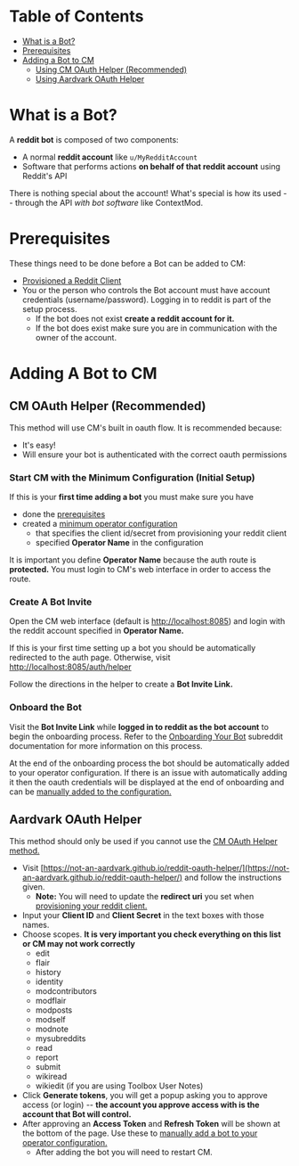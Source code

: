 # Table of Contents

* [What is a Bot?](#what-is-a-bot)
* [Prerequisites](#Prerequisites)
* [Adding a Bot to CM](#adding-a-bot-to-cm)
  * [Using CM OAuth Helper (Recommended)](#cm-oauth-helper-recommended)
  * [Using Aardvark OAuth Helper](#aardvark-oauth-helper)

# What is a Bot?

A **reddit bot** is composed of two components:

* A normal **reddit account** like `u/MyRedditAccount`
* Software that performs actions **on behalf of that reddit account** using Reddit's API

There is nothing special about the account! What's special is how its used -- through the API *with bot software* like ContextMod.

# Prerequisites

These things need to be done before a Bot can be added to CM:

* [Provisioned a Reddit Client](/docs/operator/README.md#provisioning-a-reddit-client)
* You or the person who controls the Bot account must have account credentials (username/password). Logging in to reddit is part of the setup process.
  * If the bot does not exist **create a reddit account for it.**
  * If the bot does exist make sure you are in communication with the owner of the account.

# Adding A Bot to CM

## CM OAuth Helper (Recommended)

This method will use CM's built in oauth flow. It is recommended because:

* It's easy!
* Will ensure your bot is authenticated with the correct oauth permissions

### Start CM with the Minimum Configuration (Initial Setup)

If this is your **first time adding a bot** you must make sure you have

* done the [prerequisites](#prerequisites)
* created a [minimum operator configuration](/docs/operator/configuration.md#minimum-config)
  * that specifies the client id/secret from provisioning your reddit client
  * specified **Operator Name** in the configuration

It is important you define **Operator Name** because the auth route is **protected.** You must login to CM's web interface in order to access the route.

### Create A Bot Invite

Open the CM web interface (default is [http://localhost:8085](http://localhost:8085)) and login with the reddit account specified in **Operator Name.**

If this is your first time setting up a bot you should be automatically redirected to the auth page. Otherwise, visit [http://localhost:8085/auth/helper](http://localhost:8085/auth/helper)

Follow the directions in the helper to create a **Bot Invite Link.**

### Onboard the Bot

Visit the **Bot Invite Link** while **logged in to reddit as the bot account** to begin the onboarding process. Refer to the [Onboarding Your Bot]() subreddit documentation for more information on this process.

At the end of the onboarding process the bot should be automatically added to your operator configuration. If there is an issue with automatically adding it then the oauth credentials will be displayed at the end of onboarding and can be [manually added to the configuration.](/docs/operator/configuration.md#manually-adding-a-bot)

## Aardvark OAuth Helper

This method should only be used if you cannot use the [CM OAuth Helper method.](#cm-oauth-helper-recommended)

* Visit [https://not-an-aardvark.github.io/reddit-oauth-helper/](https://not-an-aardvark.github.io/reddit-oauth-helper/) and follow the instructions given.
  * **Note:** You will need to update the **redirect uri** you set when [provisioning your reddit client.](/docs/operator/README.md#provisioning-a-reddit-client)
* Input your **Client ID** and **Client Secret** in the text boxes with those names.
* Choose scopes. **It is very important you check everything on this list or CM may not work correctly**
  * edit
  * flair
  * history
  * identity
  * modcontributors
  * modflair
  * modposts
  * modself
  * modnote
  * mysubreddits
  * read
  * report
  * submit
  * wikiread
  * wikiedit (if you are using Toolbox User Notes)
* Click **Generate tokens**, you will get a popup asking you to approve access (or login) -- **the account you approve access with is the account that Bot will control.**
* After approving an **Access Token** and **Refresh Token** will be shown at the bottom of the page. Use these to [manually add a bot to your operator configuration.](/docs/operator/configuration.md#manually-adding-a-bot)
  * After adding the bot you will need to restart CM.
